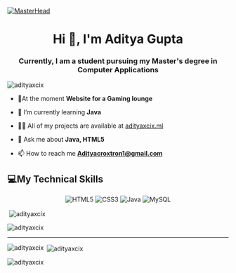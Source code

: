 [![MasterHead](https://holopin.me/adityaxcix)](https://holopin.io/@adityaxcix)
<h1 align="center">Hi 👋, I'm Aditya Gupta</h1>
<h3 align="center">Currently, I am a student pursuing my Master's degree in Computer Applications</h3>

<p align="left"> <img src="https://komarev.com/ghpvc/?username=adityaxcix&label=Profile%20views&color=0e75b6&style=flat" alt="adityaxcix" /> </p>

- 🔭At the moment **Website for a Gaming lounge**

- 🌱 I’m currently learning **Java**

- 👨‍💻 All of my projects are available at [adityaxcix.ml](adityaxcix.ml)

- 💬 Ask me about **Java, HTML5**

- 📫 How to reach me **Adityacroxtron1@gmail.com**


## 💻My Technical Skills

<p align="center">
    
 <img alt="HTML5" src="https://img.shields.io/badge/html5-%23E34F26.svg?&style=for-the-badge&logo=html5&logoColor=white" />
 <img alt="CSS3" src="https://img.shields.io/badge/css3-%231572B6.svg?&style=for-the-badge&logo=css3&logoColor=white" />
 <img alt="Java" src="https://img.shields.io/badge/java-%23ED8B00.svg?&style=for-the-badge&logo=java&logoColor=white" />
 <img alt="MySQL" src="https://img.shields.io/badge/MySQL-00000F?style=for-the-badge&logo=mysql&logoColor=white" />

<!--  <img alt="VS Code" src="https://img.shields.io/badge/Visual_Studio_Code-0078D4?style=for-the-badge&logo=visual%20studio%20code&logoColor=white" /> -->
 
 </p>
 

<p>&nbsp;<img align="center" src="https://github-readme-stats.vercel.app/api?username=adityaxcix&show_icons=true&locale=en&theme=react" alt="adityaxcix" /></p>

<p><img align="center" src="https://github-readme-streak-stats.herokuapp.com/?user=adityaxcix&theme=react" alt="adityaxcix" /></p>



-------------------

<p><img align="left" src="https://github-readme-stats.vercel.app/api/top-langs?username=adityaxcix&show_icons=true&locale=en&layout=compact" alt="adityaxcix" /></p>

<p>&nbsp;<img align="center" src="https://github-readme-stats.vercel.app/api?username=adityaxcix&show_icons=true&locale=en" alt="adityaxcix" /></p>

<p><img align="center" src="https://github-readme-streak-stats.herokuapp.com/?user=adityaxcix&" alt="adityaxcix" /></p>
